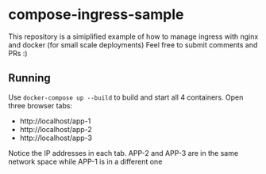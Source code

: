 # compose-ingress-sample

This repository is a simiplified example of how to manage ingress with nginx and docker (for small scale deployments)
Feel free to submit comments and PRs :)

## Running

Use `docker-compose up --build` to build and start all 4 containers.
Open three browser tabs:

- http://localhost/app-1
- http://localhost/app-2
- http://localhost/app-3

Notice the IP addresses in each tab. APP-2 and APP-3 are in the same network space while APP-1 is in a different one
